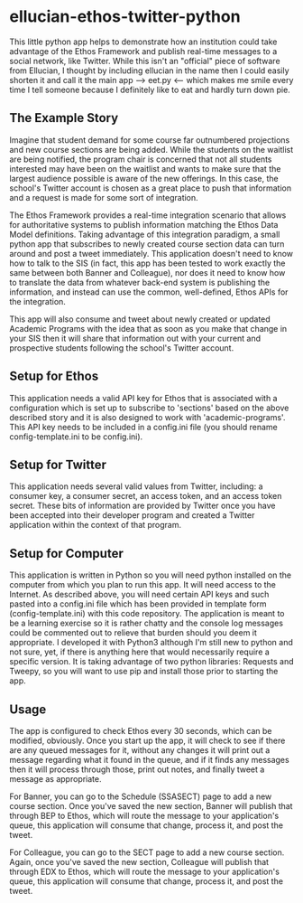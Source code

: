 # ellucian-ethos-twitter-python

This little python app helps to demonstrate how an institution could take advantage of the Ethos Framework and publish real-time messages to a social network, like Twitter. While this isn't an "official" piece of software from Ellucian, I thought by including ellucian in the name then I could easily shorten it and call it the main app --> eet.py <-- which makes me smile every time I tell someone because I definitely like to eat and hardly turn down pie. 

## The Example Story

Imagine that student demand for some course far outnumbered projections and new course sections are being added. While the students on the waitlist are being notified, the program chair is concerned that not all students interested may have been on the waitlist and wants to make sure that the largest audience possible is aware of the new offerings. In this case, the school's Twitter account is chosen as a great place to push that information and a request is made for some sort of integration. 

The Ethos Framework provides a real-time integration scenario that allows for authoritative systems to publish information matching the Ethos Data Model definitions. Taking advantage of this integration paradigm, a small python app that subscribes to newly created course section data can turn around and post a tweet immediately. This application doesn't need to know how to talk to the SIS (in fact, this app has been tested to work exactly the same between both Banner and Colleague), nor does it need to know how to translate the data from whatever back-end system is publishing the information, and instead can use the common, well-defined, Ethos APIs for the integration. 

This app will also consume and tweet about newly created or updated Academic Programs with the idea that as soon as you make that change in your SIS then it will share that information out with your current and prospective students following the school's Twitter account. 

## Setup for Ethos 

This application needs a valid API key for Ethos that is associated with a configuration which is set up to subscribe to 'sections' based on the above described story and it is also designed to work with 'academic-programs'. This API key needs to be included in a config.ini file (you should rename config-template.ini to be config.ini). 

## Setup for Twitter

This application needs several valid values from Twitter, including: a consumer key, a consumer secret, an access token, and an access token secret. These bits of information are provided by Twitter once you have been accepted into their developer program and created a Twitter application within the context of that program. 

## Setup for Computer

This application is written in Python so you will need python installed on the computer from which you plan to run this app. It will need access to the Internet. As described above, you will need certain API keys and such pasted into a config.ini file which has been provided in template form (config-template.ini) with this code repository. The application is meant to be a learning exercise so it is rather chatty and the console log messages could be commented out to relieve that burden should you deem it appropriate. I developed it with Python3 although I'm still new to python and not sure, yet, if there is anything here that would necessarily require a specific version. It is taking advantage of two python libraries: Requests and Tweepy, so you will want to use pip and install those prior to starting the app. 

## Usage

The app is configured to check Ethos every 30 seconds, which can be modified, obviously. Once you start up the app, it will check to see if there are any queued messages for it, without any changes it will print out a message regarding what it found in the queue, and if it finds any messages then it will process through those, print out notes, and finally tweet a message as appropriate. 

For Banner, you can go to the Schedule (SSASECT) page to add a new course section. Once you've saved the new section, Banner will publish that through BEP to Ethos, which will route the message to your application's queue, this application will consume that change, process it, and post the tweet. 

For Colleague, you can go to the SECT page to add a new course section. Again, once you've saved the new section, Colleague will publish that through EDX to Ethos, which will route the message to your application's queue, this application will consume that change, process it, and post the tweet. 

